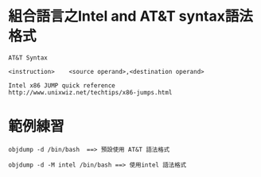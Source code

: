 # 組合語言之Intel and AT&T syntax語法格式
```
AT&T Syntax

<instruction>    <source operand>,<destination operand>
```
```
Intel x86 JUMP quick reference
http://www.unixwiz.net/techtips/x86-jumps.html
```
# 範例練習

```
objdump -d /bin/bash  ==> 預設使用 AT&T 語法格式
```
```
objdump -d -M intel /bin/bash ==> 使用intel 語法格式
```
#
```


```
